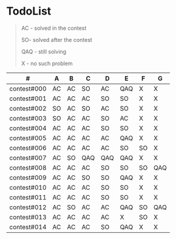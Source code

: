 # TodoList
> AC - solved in the contest
>
> SO- solved after the contest
>
> QAQ - still solving
>
> X - no such problem

 \# | A | B | C | D | E | F | G
 --|--|--|--|--|--|--|--
contest#000| AC | AC | SO |	AC | QAQ| X  | X
contest#001| AC | AC | AC |	SO | SO | X  | X
contest#002| SO | AC | SO |	AC | SO | X  | X
contest#003| SO | AC | AC | SO | AC | X  | X
contest#004| AC | AC | AC |	SO | SO | X  | X
contest#005| AC | AC | AC |	AC | QAQ| X  | X
contest#006| AC | AC | AC |	AC | SO | SO | X
contest#007| AC | SO | QAQ|	QAQ| QAQ| X  | X
contest#008| AC | AC | AC |	SO | SO | SO | QAQ
contest#009| AC | AC | SO |	SO | QAQ| X  | X
contest#010| AC | AC | AC |	SO | SO | X  | X
contest#011| AC | AC | AC |	SO | SO | X  | X
contest#012| AC | SO | AC |	AC | QAQ| SO | QAQ
contest#013| AC | AC | AC |	AC | X  | SO | X
contest#014| AC | AC | AC |	SO | QAQ| X  | X
